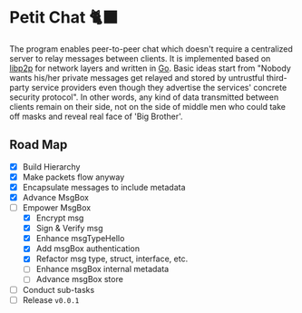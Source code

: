 # Petit Chat 🐈‍⬛

The program enables peer-to-peer chat which doesn't require a centralized server
to relay messages between clients. It is implemented based on
[libp2p](https://github.com/libp2p/go-libp2p) for network layers and written in
[Go](https://golang.org). Basic ideas start from "Nobody wants his/her private
messages get relayed and stored by untrustful third-party service providers even
though they advertise the services' concrete security protocol".  In other
words, any kind of data transmitted between clients remain on their side, not on
the side of middle men who could take off masks and reveal real face of 'Big
Brother'.

## Road Map
- [x] Build Hierarchy
- [x] Make packets flow anyway
- [x] Encapsulate messages to include metadata
- [x] Advance MsgBox
- [ ] Empower MsgBox
  - [x] Encrypt msg
  - [x] Sign & Verify msg
  - [x] Enhance msgTypeHello
  - [x] Add msgBox authentication
  - [x] Refactor msg type, struct, interface, etc.
  - [ ] Enhance msgBox internal metadata
  - [ ] Advance msgBox store
- [ ] Conduct sub-tasks
- [ ] Release `v0.0.1`